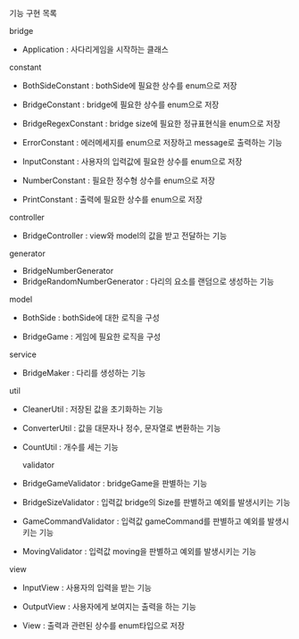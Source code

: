 기능 구현 목록

bridge

- Application
  : 사다리게임을 시작하는 클래스

constant

- BothSideConstant
  : bothSide에 필요한 상수를 enum으로 저장

- BridgeConstant
  : bridge에 필요한 상수를 enum으로 저장

- BridgeRegexConstant
  : bridge size에 필요한 정규표현식을 enum으로 저장

- ErrorConstant
  : 에러메세지를 enum으로 저장하고 message로 출력하는 기능

- InputConstant
  : 사용자의 입력값에 필요한 상수를 enum으로 저장

- NumberConstant
  : 필요한 정수형 상수를 enum으로 저장

- PrintConstant
  : 출력에 필요한 상수를 enum으로 저장

controller

- BridgeController
  : view와 model의 값을 받고 전달하는 기능

generator

- BridgeNumberGenerator
- BridgeRandomNumberGenerator
  : 다리의 요소를 랜덤으로 생성하는 기능

model

- BothSide
  : bothSide에 대한 로직을 구성

- BridgeGame
  : 게임에 필요한 로직을 구성

service

- BridgeMaker
  : 다리를 생성하는 기능

util

- CleanerUtil
  : 저장된 값을 초기화하는 기능

- ConverterUtil
  : 값을 대문자나 정수, 문자열로 변환하는 기능

- CountUtil
  : 개수를 세는 기능

  validator

- BridgeGameValidator
  : bridgeGame을 판별하는 기능

- BridgeSizeValidator
  : 입력값 bridge의 Size를 판별하고 예외를 발생시키는 기능

- GameCommandValidator
  : 입력값 gameCommand를 판별하고 예외를 발생시키는 기능

- MovingValidator
  : 입력값 moving을 판별하고 예외를 발생시키는 기능

view

- InputView
  : 사용자의 입력을 받는 기능

- OutputView
  : 사용자에게 보여지는 출력을 하는 기능

- View
  : 출력과 관련된 상수를 enum타입으로 저장

